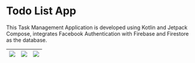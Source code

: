 # Todo List App
This Task Management Application is developed using Kotlin and Jetpack Compose, integrates Facebook Authentication with Firebase and Firestore as the database.

|<img src="https://github.com/NoelEmaas/todo-list-app/assets/90034393/b78d9f09-7f93-434a-957a-2080487e35f7">|<img src="https://github.com/NoelEmaas/todo-list-app/assets/90034393/65ef2216-82f8-491b-8779-ba6e0350caeb">|<img src="https://github.com/NoelEmaas/todo-list-app/assets/90034393/0db23812-53e2-4df6-b359-b58ccce9675c">|
| --------------------- | --------------------- | ------------------ |
